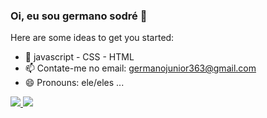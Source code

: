 ### Oi, eu sou germano sodré 👋


Here are some ideas to get you started:
- 🌱 javascript - CSS - HTML
- 📫 Contate-me no email: germanojunior363@gmail.com
- 😄 Pronouns: ele/eles ...

<div>
<a href="https://github.com/germanojunior0812">
<img heigth="180em" src="https://github-readme-stats.vercel.app/api?username-germanojunior0812_icons=dracula&include_a11_commits=true&count_private=true"/>
<img heigth="180em" src="https://github-readme-stats.vercel.app/api/top-langs/?username=germanojunior0812&layout=compact&langs_count=168theme=dracula"/>
</div>

